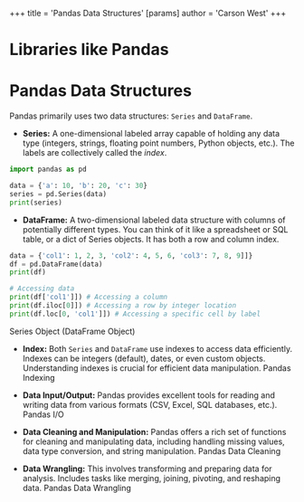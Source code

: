+++
 title = 'Pandas Data Structures'
[params]
	author = 'Carson West'
+++
# Libraries like Pandas
# Pandas Data Structures 
Pandas primarily uses two data structures:  `Series` and `DataFrame`.

* **Series:**  A one-dimensional labeled array capable of holding any data type (integers, strings, floating point numbers, Python objects, etc.).  The labels are collectively called the *index*.

```python
import pandas as pd

data = {'a': 10, 'b': 20, 'c': 30}
series = pd.Series(data)
print(series)
```

* **DataFrame:** A two-dimensional labeled data structure with columns of potentially different types. You can think of it like a spreadsheet or SQL table, or a dict of Series objects.  It has both a row and column index.

```python
data = {'col1': 1, 2, 3, 'col2': 4, 5, 6, 'col3': 7, 8, 9]]}
df = pd.DataFrame(data)
print(df)

# Accessing data
print(df['col1']]) # Accessing a column
print(df.iloc[0]]) # Accessing a row by integer location
print(df.loc[0, 'col1']]) # Accessing a specific cell by label
```

Series Object  (DataFrame Object)

* **Index:**  Both `Series` and `DataFrame` use indexes to access data efficiently.  Indexes can be integers (default), dates, or even custom objects.  Understanding indexes is crucial for efficient data manipulation. Pandas Indexing


* **Data Input/Output:** Pandas provides excellent tools for reading and writing data from various formats (CSV, Excel, SQL databases, etc.). Pandas I/O


* **Data Cleaning and Manipulation:** Pandas offers a rich set of functions for cleaning and manipulating data, including handling missing values, data type conversion, and string manipulation. Pandas Data Cleaning


* **Data Wrangling:** This involves transforming and preparing data for analysis.  Includes tasks like merging, joining, pivoting, and reshaping data. Pandas Data Wrangling
